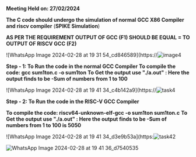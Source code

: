 **Meeting Held on: 27/02/2024**

**The C code should undergo the simulation of normal GCC X86 Compiler and riscv compiler** (**SPIKE Simulation**) 

**AS PER THE REQUIREMENT OUTPUT OF GCC (F1) SHOULD BE EQUAL = TO OUTPUT OF RISCV GCC (F2)**


![WhatsApp Image 2024-02-28 at 19 31 54_cd846589](https://![image4](https://github.com/Snehas-7/Repo-for-VSD/assets/120084430/6626983b-0ecd-4c28-b5f7-0b1bc5e6352b)


**Step - 1: To Run the code in the normal GCC Compiler**
            **To compile the code: gcc sum1ton.c -o sum1ton**
            **To Get the output use "./a.out" : Here the output finds to be -Sum of numbers from 1 to 100**


![WhatsApp Image 2024-02-28 at 19 41 34_c4b142a9](https://![task4](https://github.com/Snehas-7/Repo-for-VSD/assets/120084430/7a2d4a43-aef8-40b3-bf6b-07c074e21d6c)


            
**Step - 2: To Run the code in the RISC-V GCC Compiler**

 **To compile the code: riscv64-unknown-elf-gcc -o sum1ton sum1ton.c**
  **To Get the output use "./a.out" : Here the output finds to be -Sum of numbers from 1 to 100 is 5050**

  



  ![WhatsApp Image 2024-02-28 at 19 41 34_d3e9b53a](https:![task42](https://github.com/Snehas-7/Repo-for-VSD/assets/120084430/9050138b-114e-4b5f-8095-8f908f2e8bcb)


  
![WhatsApp Image 2024-02-28 at 19 41 36_d7540535](https://github.com/Abdulbitm/Abdul/assets/160620896/a69f260c-d9e9-4918-8668-5ea885113a6b)
